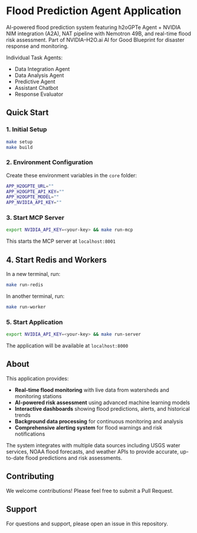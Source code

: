 # Flood Prediction Agent Application

AI-powered flood prediction system featuring h2oGPTe Agent + NVIDIA NIM integration (A2A), NAT pipeline with Nemotron 49B, and real-time flood risk assessment. Part of NVIDIA–H2O.ai AI for Good Blueprint for disaster response and monitoring.

Individual Task Agents: 

- Data Integration Agent
- Data Analysis Agent
- Predictive Agent
- Assistant Chatbot
- Response Evaluator

## Quick Start

### 1. Initial Setup
```bash
make setup
make build
```

### 2. Environment Configuration
Create these environment variables in the `core` folder:
```bash
APP_H2OGPTE_URL=""
APP_H2OGPTE_API_KEY=""
APP_H2OGPTE_MODEL=""
APP_NVIDIA_API_KEY=""
```

### 3. Start MCP Server
```bash
export NVIDIA_API_KEY=<your-key> && make run-mcp
```
This starts the MCP server at `localhost:8001`

## 4. Start Redis and Workers
In a new terminal, run:
```bash
make run-redis
```
In another terminal, run:
```bash
make run-worker
```

### 5. Start Application
```bash
export NVIDIA_API_KEY=<your-key> && make run-server
```
The application will be available at `localhost:8000`

## About

This application provides:
- **Real-time flood monitoring** with live data from watersheds and monitoring stations
- **AI-powered risk assessment** using advanced machine learning models
- **Interactive dashboards** showing flood predictions, alerts, and historical trends
- **Background data processing** for continuous monitoring and analysis
- **Comprehensive alerting system** for flood warnings and risk notifications

The system integrates with multiple data sources including USGS water services, NOAA flood forecasts, and weather APIs to provide accurate, up-to-date flood predictions and risk assessments.

## Contributing

We welcome contributions! Please feel free to submit a Pull Request.

## Support

For questions and support, please open an issue in this repository.
